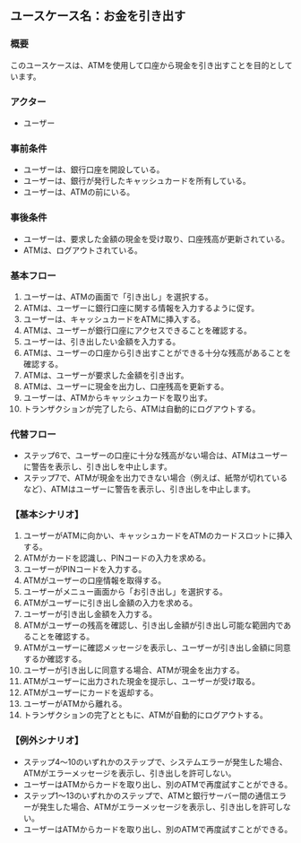 ## ユースケース名：お金を引き出す

### 概要
このユースケースは、ATMを使用して口座から現金を引き出すことを目的としています。

### アクター
- ユーザー

### 事前条件
- ユーザーは、銀行口座を開設している。
- ユーザーは、銀行が発行したキャッシュカードを所有している。
- ユーザーは、ATMの前にいる。

### 事後条件
- ユーザーは、要求した金額の現金を受け取り、口座残高が更新されている。
- ATMは、ログアウトされている。


### 基本フロー
1. ユーザーは、ATMの画面で「引き出し」を選択する。
2. ATMは、ユーザーに銀行口座に関する情報を入力するように促す。
3. ユーザーは、キャッシュカードをATMに挿入する。
4. ATMは、ユーザーが銀行口座にアクセスできることを確認する。
5. ユーザーは、引き出したい金額を入力する。
6. ATMは、ユーザーの口座から引き出すことができる十分な残高があることを確認する。
7. ATMは、ユーザーが要求した金額を引き出す。
8. ATMは、ユーザーに現金を出力し、口座残高を更新する。
9. ユーザーは、ATMからキャッシュカードを取り出す。
10. トランザクションが完了したら、ATMは自動的にログアウトする。

### 代替フロー
- ステップ6で、ユーザーの口座に十分な残高がない場合は、ATMはユーザーに警告を表示し、引き出しを中止します。
- ステップ7で、ATMが現金を出力できない場合（例えば、紙幣が切れているなど）、ATMはユーザーに警告を表示し、引き出しを中止します。

### 【基本シナリオ】
1. ユーザーがATMに向かい、キャッシュカードをATMのカードスロットに挿入する。
2. ATMがカードを認識し、PINコードの入力を求める。
3. ユーザーがPINコードを入力する。
4. ATMがユーザーの口座情報を取得する。
5. ユーザーがメニュー画面から「お引き出し」を選択する。
6. ATMがユーザーに引き出し金額の入力を求める。
7. ユーザーが引き出し金額を入力する。
8. ATMがユーザーの残高を確認し、引き出し金額が引き出し可能な範囲内であることを確認する。
9. ATMがユーザーに確認メッセージを表示し、ユーザーが引き出し金額に同意するか確認する。
10. ユーザーが引き出しに同意する場合、ATMが現金を出力する。
11. ATMがユーザーに出力された現金を提示し、ユーザーが受け取る。
12. ATMがユーザーにカードを返却する。
13. ユーザーがATMから離れる。
14. トランザクションの完了とともに、ATMが自動的にログアウトする。
### 【例外シナリオ】
- ステップ4～10のいずれかのステップで、システムエラーが発生した場合、ATMがエラーメッセージを表示し、引き出しを許可しない。
- ユーザーはATMからカードを取り出し、別のATMで再度試すことができる。
- ステップ1～13のいずれかのステップで、ATMと銀行サーバー間の通信エラーが発生した場合、ATMがエラーメッセージを表示し、引き出しを許可しない。
- ユーザーはATMからカードを取り出し、別のATMで再度試すことができる。